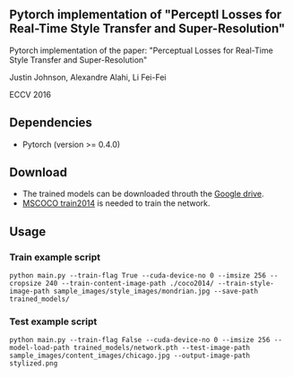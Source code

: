 Pytorch implementation of "Perceptl Losses for Real-Time Style Transfer and Super-Resolution"
---

Pytorch implementation of the paper:
"Perceptual Losses for Real-Time Style Transfer and Super-Resolution"

Justin Johnson, Alexandre Alahi, Li Fei-Fei 

ECCV 2016

Dependencies
--
* Pytorch (version >= 0.4.0)

Download
--
* The trained models can be downloaded throuth the [Google drive](https://drive.google.com/drive/folders/1_FjrtNgVGgstMFRIY6K_Fp3w1K96Zpn5?usp=sharing).
* [MSCOCO train2014](http://cocodataset.org/#download) is needed to train the network.

Usage
--

### Train example script

```
python main.py --train-flag True --cuda-device-no 0 --imsize 256 --cropsize 240 --train-content-image-path ./coco2014/ --train-style-image-path sample_images/style_images/mondrian.jpg --save-path trained_models/
```

### Test example script

```
python main.py --train-flag False --cuda-device-no 0 --imsize 256 --model-load-path trained_models/network.pth --test-image-path sample_images/content_images/chicago.jpg --output-image-path stylized.png
```
